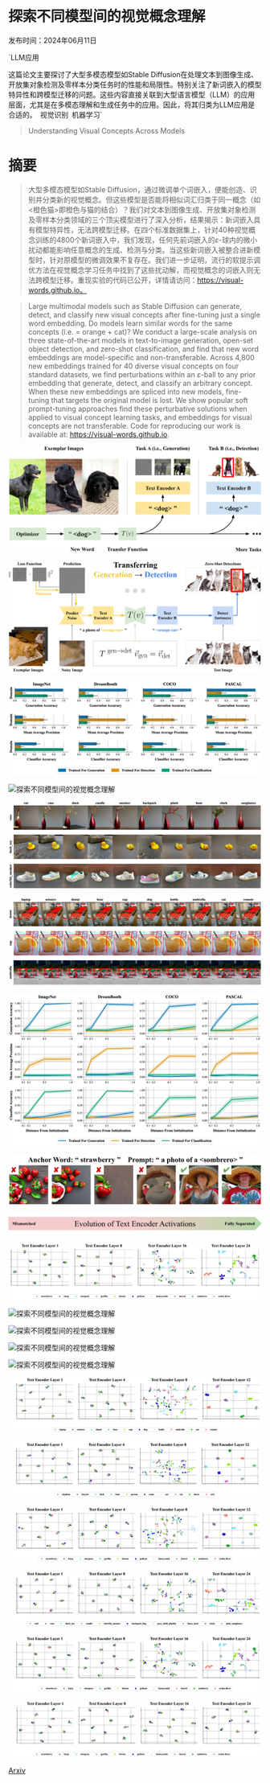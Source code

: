 # 探索不同模型间的视觉概念理解

发布时间：2024年06月11日

`LLM应用

这篇论文主要探讨了大型多模态模型如Stable Diffusion在处理文本到图像生成、开放集对象检测及零样本分类任务时的性能和局限性。特别关注了新词嵌入的模型特异性和跨模型迁移的问题。这些内容直接关联到大型语言模型（LLM）的应用层面，尤其是在多模态理解和生成任务中的应用。因此，将其归类为LLM应用是合适的。` `视觉识别` `机器学习`

> Understanding Visual Concepts Across Models

# 摘要

> 大型多模态模型如Stable Diffusion，通过微调单个词嵌入，便能创造、识别并分类新的视觉概念。但这些模型是否能将相似词汇归类于同一概念（如<橙色猫>即橙色与猫的结合）？我们对文本到图像生成、开放集对象检测及零样本分类领域的三个顶尖模型进行了深入分析，结果揭示：新词嵌入具有模型特异性，无法跨模型迁移。在四个标准数据集上，针对40种视觉概念训练的4800个新词嵌入中，我们发现，任何先前词嵌入的$ε$-球内的微小扰动都能影响任意概念的生成、检测与分类。当这些新词嵌入被整合进新模型时，针对原模型的微调效果不复存在。我们进一步证明，流行的软提示调优方法在视觉概念学习任务中找到了这些扰动解，而视觉概念的词嵌入则无法跨模型迁移。重现实验的代码已公开，详情请访问：https://visual-words.github.io。

> Large multimodal models such as Stable Diffusion can generate, detect, and classify new visual concepts after fine-tuning just a single word embedding. Do models learn similar words for the same concepts (i.e. <orange-cat> = orange + cat)? We conduct a large-scale analysis on three state-of-the-art models in text-to-image generation, open-set object detection, and zero-shot classification, and find that new word embeddings are model-specific and non-transferable. Across 4,800 new embeddings trained for 40 diverse visual concepts on four standard datasets, we find perturbations within an $ε$-ball to any prior embedding that generate, detect, and classify an arbitrary concept. When these new embeddings are spliced into new models, fine-tuning that targets the original model is lost. We show popular soft prompt-tuning approaches find these perturbative solutions when applied to visual concept learning tasks, and embeddings for visual concepts are not transferable. Code for reproducing our work is available at: https://visual-words.github.io.

![探索不同模型间的视觉概念理解](../../../paper_images/2406.07506/x1.png)

![探索不同模型间的视觉概念理解](../../../paper_images/2406.07506/x2.png)

![探索不同模型间的视觉概念理解](../../../paper_images/2406.07506/x3.png)

![探索不同模型间的视觉概念理解](../../../paper_images/2406.07506/x4.png)

![探索不同模型间的视觉概念理解](../../../paper_images/2406.07506/x5.png)

![探索不同模型间的视觉概念理解](../../../paper_images/2406.07506/x6.png)

![探索不同模型间的视觉概念理解](../../../paper_images/2406.07506/x7.png)

![探索不同模型间的视觉概念理解](../../../paper_images/2406.07506/x8.png)

![探索不同模型间的视觉概念理解](../../../paper_images/2406.07506/x9.png)

![探索不同模型间的视觉概念理解](../../../paper_images/2406.07506/x10.png)

![探索不同模型间的视觉概念理解](../../../paper_images/2406.07506/x11.png)

![探索不同模型间的视觉概念理解](../../../paper_images/2406.07506/x12.png)

![探索不同模型间的视觉概念理解](../../../paper_images/2406.07506/x13.png)

![探索不同模型间的视觉概念理解](../../../paper_images/2406.07506/x14.png)

![探索不同模型间的视觉概念理解](../../../paper_images/2406.07506/x15.png)

![探索不同模型间的视觉概念理解](../../../paper_images/2406.07506/x16.png)

![探索不同模型间的视觉概念理解](../../../paper_images/2406.07506/x17.png)

![探索不同模型间的视觉概念理解](../../../paper_images/2406.07506/x19.png)

![探索不同模型间的视觉概念理解](../../../paper_images/2406.07506/x20.png)

![探索不同模型间的视觉概念理解](../../../paper_images/2406.07506/x21.png)

[Arxiv](https://arxiv.org/abs/2406.07506)